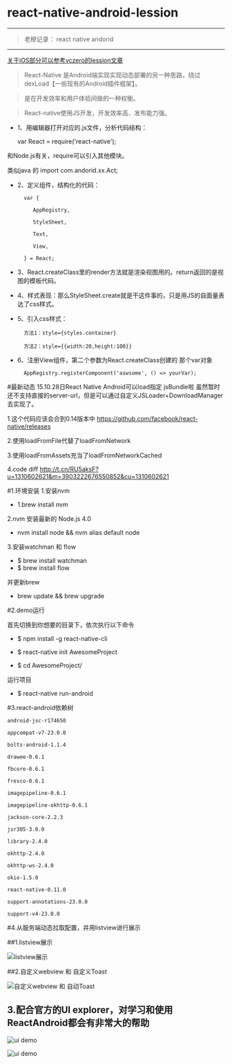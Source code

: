 # react-native-android-lession
---
> 老穆记录： react native andorid 

---
[关于iOS部分可以参考vczero的lession文章](https://github.com/vczero/react-native-lession)


> React-Native 是Android端实现实现动态部署的另一种思路，绕过dexLoad【一些现有的Android插件框架】。

> 是在开发效率和用户体验间做的一种权衡。

> React-native使用JS开发，开发效率高、发布能力强。


* 1、用编辑器打开对应的.js文件，分析代码结构：

	var React = require('react-native');

和Node.js有关，require可以引入其他模块。

类似java 的 import com.andorid.xx.Act;

* 2、定义组件，结构化的代码：

		var {

		   AppRegistry,

		   StyleSheet,

		   Text,

		   View,

		} = React;

* 3、React.createClass里的render方法就是渲染视图用的。return返回的是视图的模板代码。

* 4、样式表现：那么StyleSheet.create就是干这件事的，只是用JS的自面量表达了css样式。

* 5、引入css样式：

		方法1：style={styles.container}

		方法2：style={{width:20,height:100}}

* 6、注册View组件，第二个参数为React.createClass创建的 那个var对象
 
		AppRegistry.registerComponent('aswsome', () => yourVar);

#最新动态
15.10.28日React Native Android可以load指定 jsBundle啦 虽然暂时还不支持直接的server-url，但是可以通过自定义JSLoader+DownloadManager去实现了。 

1.这个代码应该会合到0.14版本中 https://github.com/facebook/react-native/releases

2.使用loadFromFile代替了loadFromNetwork 

3.使用loadFromAssets充当了loadFromNetworkCached

4.code diff http://t.cn/RU5aksF?u=1310602621&m=3903222676550852&cu=1310602621

#1.环境安装
1.安装nvm

* 1.brew install nvm

2.nvm 安装最新的 Node.js 4.0

* nvm install node && nvm alias default node

3.安装watchman 和 flow

* $ brew install watchman
* $ brew install flow

并更新brew

* brew update && brew upgrade

#2.demo运行

首先切换到你想要的目录下，依次执行以下命令

* $ npm install -g react-native-cli

* $ react-native init AwesomeProject

* $ cd AwesomeProject/

运行项目

* $ react-native run-android

#3.react-android依赖树

    android-jsc-r174650

    appcompat-v7-23.0.0

    bolts-android-1.1.4

    drawee-0.6.1

    fbcore-0.6.1

    fresco-0.6.1

    imagepipeline-0.6.1

    imagepipeline-okhttp-0.6.1

    jackson-core-2.2.3

    jsr305-3.0.0

    library-2.4.0

    okhttp-2.4.0

    okhttp-ws-2.4.0

    okio-1.5.0

    react-native-0.11.0

    support-annotations-23.0.0

    support-v4-23.0.0



#4.从服务端动态拉取配置，并用listview进行展示

##1.listview展示

![listview展示](https://github.com/yipengmu/react-native-android-lession/blob/master/pics/flexbox.png)

##2.自定义webview 和 自定义Toast

![自定义webview 和 自动Toast](https://github.com/yipengmu/react-native-android-lession/blob/master/pics/Screenshot_2015-10-14-19-51-43.png)

## 3.配合官方的UI explorer，对学习和使用ReactAndroid都会有非常大的帮助

![ui demo](https://github.com/yipengmu/react-native-android-lession/blob/master/pics/demo-list.png)

![ui demo](https://github.com/yipengmu/react-native-android-lession/blob/master/pics/uiexplorer.png)

